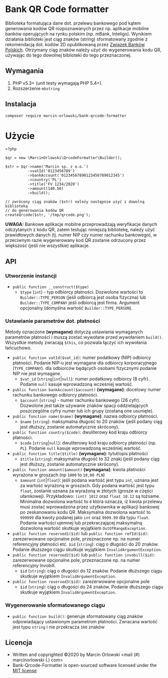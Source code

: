 
# Bank QR Code formatter #

 Biblioteka formatująca dane dot. przelewu bankowego pod kątem generowania 
 kodów QR rozpoznawanych przez np. aplikacje mobilne banków operujących na rynku
 polskim (np. mBank, Inteligo). Wynikiem działania biblioteki jest ciąg znaków
 (string) sformatowany zgodnie z rekomendacją dot. kodów 2D opublikowaną przez
 [Związek Banków Polskich](https://zbp.pl/public/repozytorium/dla_bankow/rady_i_komitety/bankowosc_elektroczniczna/rada_bankowosc_elektr/zadania/2013.12.03_-_Rekomendacja_-_Standard_2D.pdf
). Otrzymany ciąg znaków należy użyć do wygenerowania kodu QR, używając 
 do tego dowolnej biblioteki do tego przeznaczonej.

## Wymagania ##

 1. PHP v5.3+ (unit testy wymagają PHP 5.4+).
 1. Rozszerzenie `mbstring`
 
## Instalacja ##

```bash
composer require marcin-orlowski/bank-qrcode-formatter
```

# Użycie #

```
<?php

$qr = new \MarcinOrlowski\QrcodeFormatter\Builder();

$str = $qr->name('Marcin sp. z o.o.')
          ->vatId('0123456789')
          ->bankAccount('01234567890123456789012345')
          ->country('PL')
          ->title('FV 1234/2020')
          ->amount(140.50)
          ->build();

// zwrócony ciąg znaków ($str) należy następnie użyć z dowolną biblioteką
// do generowania kodów QR
createQrcode($str, '/tmp/qrcode.png');
```

 **UWAGA:** Bankowe aplikacje mobilne przeprowadzają weryfikacje danych
 odczytanych z kodu QR, zatem testując niniejszą bibliotekę, należy użyć
 prawidłowych danych (tj. numer NIP czy numer rachunku bankowego), w
 przeciwnym razie wygenerowany kod QR zostanie odrzucony przez
 większość (jeśli nie wszystkie) aplikacje.
 
## API ##

 ### Utworzenie instancji ###

 * `public function __construct($type)`
    * `$type` (`int`) - typ odbiorcy płatności. Dozwolone wartości to `Builder::TYPE_PERSON` (jeśli odbiorcą jest osoba fizyczna) 
    lub `Builder::TYPE_COMPANY` jeśli odbiorcą jest firma. Argument opcjonalny (domyślna wartość `Builder::TYPE_PERSON`).

 ### Ustawianie parametrów dot. płatności ###
 
 Metody oznaczone **(wymagane)** dotyczą ustawiania wymaganych parametrów płatności i muszą zostać wywołane przed wywołaniem
 `build()`. Wszystkie metody zwracają `$this`, co pozwala łączyć ich wywołania łańcuchowo.
 
 * `public function vatId($vat_id)`: numer podatkowy (NIP) odbiorcy płatności. Podanie NIP-u jest wymagane dla odbiorcy
    korporacyjnego (`TYPE_COMPANY`). dla odbiorców będących osobami fizycznymi podanie NIP nie jest wymagane.
    - `$vat_id` (`string`|`int`|`null`): numer podatkowy odbiorcy (8 cyfr). Podanie `null` kasuje wprowadzoną wcześniej wartość.
 * `public function bankAccount($account)` **(wymagane)**: docelowy numer rachunku bankowego odbiorcy płatności.
    - `$account` (`string`) - numer rachunku bankowego (26 cyfr). Dozwolone jest także używanie znaków spacji oddzielających
    poszczególne cyfry numer lub ich grupy (zostaną one usunięte).
 * `public function name($name)` **(wymagane)**: nazwa odbiorcy płatności.
    - `$name` (`string`): maksymalna długość to 20 znaków (jeśli podany ciąg jest dłuższy, zostanie automatycznie skrócony).
 * `public function country($code)`: dwuliterowy kod kraju odbiorcy płatności.
    - `$code` (`string`|`null`): dwuliterowy kod kraju odbiorcy płatności (np. `PL`). Podanie `null` kasuje wprowadzoną wcześniej wartość.
 * `public function title($title)` **(wymagane)**: tytuł/opis płatności
    - `$title` (`string`): maksymalna długość to 32 znaki (jeśli podany ciąg jest dłuższy, zostanie automatycznie skrócony).
 * `public function amount($amount)` **(wymagana)**: kwota płatności wyrażona w groszach (np `1000` to `10,00 PLN`)
    - `$amount` (`int`|`float`): jeśli podana wartość jest typu `int`, uznana jest za wartość wyrażoną w groszach. Gdy podana wartość
    jest typu `float`, zostanie uznana za wyrażoną w złotych (grosze w części ułamkowej). Przykładowo: `(int) 1012` oraz `float 10.12`
    są tożsame. Minimalna dozwolona wartość to `0` która oznacza, iż kwota przelewu musi zostać wprowadzona przez użytkownika 
    w aplikacji bankowej po zeskanowaniu kodu QR. Maksymalna dozwolona wartość to `999999` dla kwoty podanej jako `int` oraz
    `9999.99` dla typu `float`. Podanie wartości ujemnej lub przekraczającej maksymalną dozwoloną wartość skutkuje wyjątkiem
    `OutOfRangeException`.
 * `public function reserved1($id)` lub `public function refId($id)`: zarezerwowane opcjonalne pole, przeznaczone np. na numer referencyjny
    płatności etc.
    `$id` (`string`): ciąg o długości do 20 znaków. Podanie dłuższego ciągu skutkuje wyjątkiem `InvalidArgumentException`.   
 * `public function reserved2($id)` lub `public function invobill($id)`: zarezerwowane opcjonalne pole, przeznaczone np. na numer 
    referencyjny Invobill.
    - `$id` (`string`): ciąg o długości do 12 znaków. Podanie dłuższego ciągu skutkuje wyjątkiem `InvalidArgumentException`.   
 * `public function reserved3($id)`: zarezerwowane opcjonalne pole 
    - `$id` (`string`): ciąg o długości do 24 znaków. Podanie dłuższego ciągu skutkuje wyjątkiem `InvalidArgumentException`.   

 ### Wygenerowanie sformatowanego ciągu ###

 * `public function build()`: generuje sformatowany ciąg znaków odpowiadający ustawionym parametrom płatności. Zwracana
    wartość jest typu `string` i nie przekracza `160` znaków 

## Licencja ##

 * Written and copyrighted &copy;2020 by Marcin Orlowski <mail (#) marcinorlowski (.) com>
 * Bank-Qrcode-Formatter is open-sourced software licensed under the [MIT license](http://opensource.org/licenses/MIT)
